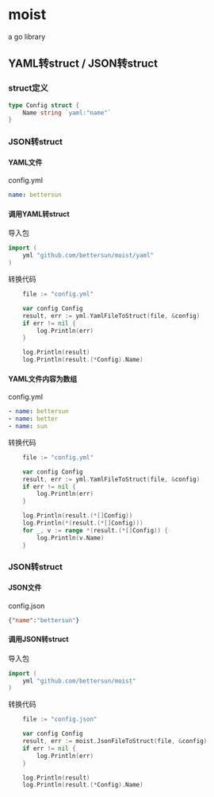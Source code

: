 # moist
a go library



## YAML转struct / JSON转struct

### struct定义
```go
type Config struct {
	Name string `yaml:"name"`
}
```

### JSON转struct

#### YAML文件
config.yml
```yaml
name: bettersun
```

#### 调用YAML转struct

导入包
```go
import (
	yml "github.com/bettersun/moist/yaml"
)

```

转换代码
```go
	file := "config.yml"

	var config Config
	result, err := yml.YamlFileToStruct(file, &config)
	if err != nil {
		log.Println(err)
	}

	log.Println(result)
	log.Println(result.(*Config).Name)
```

#### YAML文件内容为数组

config.yml
```yaml
- name: bettersun
- name: better
- name: sun
```

转换代码
```go
	file := "config.yml"

	var config Config
	result, err := yml.YamlFileToStruct(file, &config)
	if err != nil {
		log.Println(err)
	}

	log.Println(result.(*[]Config))
	log.Println(*(result.(*[]Config)))
	for _, v := range *(result.(*[]Config)) {
		log.Println(v.Name)
	}
```

### JSON转struct

#### JSON文件
config.json

```json
{"name":"bettersun"}
```

#### 调用JSON转struct

导入包
```go
import (
	yml "github.com/bettersun/moist"
)

```

转换代码
```go
	file := "config.json"

	var config Config
	result, err := moist.JsonFileToStruct(file, &config)
	if err != nil {
		log.Println(err)
	}

	log.Println(result)
	log.Println(result.(*Config).Name)
```

